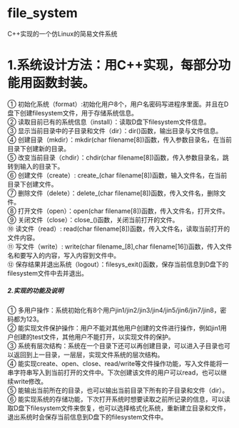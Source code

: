 # file_system
C++实现的一个仿Linux的简易文件系统

# 1.系统设计方法：用C++实现，每部分功能用函数封装。  
①	初始化系统（format）:初始化用户8个，用户名密码写进程序里面。并且在D盘下创建filesystem文件，用于存储系统信息。  
②	读取目前已有的系统信息（install）：读取D盘下filesystem文件信息。  
③	显示当前目录中的子目录和文件（dir）：dir()函数，输出目录与文件信息。  
④	创建目录（mkdir）：mkdir(char filename[8])函数，传入参数目录名，在当前目录下创建新的目录。  
⑤	改变当前目录（chdir）：chdir(char filename[8])函数，传入参数目录名，跳转到输入的目录下。  
⑥	创建文件（create）: create_(char filename[8])函数，输入文件名，在当前目录下创建文件。  
⑦	删除文件（delete）：delete_(char filename[8])函数，传入文件名，删除文件。  
⑧	打开文件（open）：open(char filename[8])函数，传入文件名，打开文件。  
⑨	关闭文件（close）：close_()函数，关闭当前打开的文件。  
⑩	读文件（read）: read(char filename[8])函数，传入文件名，读取当前打开的文件内容。  
⑪	写文件（write）: write(char filename_[8],char filename[16])函数，传入文件名和要写入的内容，写入内容到文件中。  
⑫	保存结果并退出系统（logout）：filesys_exit()函数，保存当前信息到D盘下的filesystem文件中去并退出。  
  
##### 2.实现的功能及说明  
①	多用户操作：系统初始化有8个用户jin1/jin2/jin3/jin4/jin5/jin6/jin7/jin8，密码都为123。  
②	能实现文件保护操作：用户不能对其他用户创建的文件进行操作，例如jin1用户创建的test文件，其他用户不能打开，以实现文件的保护。  
③	系统有层次结构：系统在一个目录下还可以再创建目录，可以进入子目录也可以返回到上一目录，一层层，实现文件系统的层次结构。  
④	能实现create、open、close、read/write等文件操作功能，写入文件能将一串字符串写入到当前打开的文件中。下次创建该文件的用户可以read，也可以继续write修改。  
⑤	能输出当前所在的目录，也可以输出当前目录下所有的子目录和文件（dir）。  
⑥	能实现系统的存储功能，下次打开系统时想要读取之前所记录的信息，可以读取D盘下filesystem文件来恢复，也可以选择格式化系统，重新建立目录和文件，退出系统时会保存当前信息到D盘下的filesystem文件中。  
